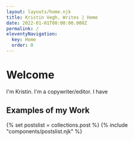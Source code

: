 ```yaml
---
layout: layouts/home.njk
title: Kristin Vegh, Writes | Home
date: 2022-01-01T00:00:00.000Z
permalink: /
eleventyNavigation:
  key: Home
  order: 0
---
```

# Welcome

I'm Kristin. I'm a copywriter/editor. I have


## Examples of my Work

{% set postslist = collections.post %}
{% include "components/postslist.njk" %}
